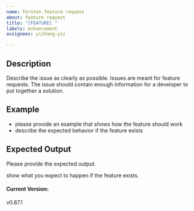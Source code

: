```yaml
---
name: Torsten feature request
about: feature request
title: "[FEATURE] "
labels: enhancement
assignees: yizhang-yiz

---
```


## Description
Describe the issue as clearly as possible. Issues are meant for feature requests. The issue should contain enough information for a developer to put together a solution.

## Example

- please provide an example that shows how the feature should work
- describe the expected behavior if the feature exists


## Expected Output
Please provide the expected output.

show what you expect to happen if the feature exists.


#### Current Version:
v0.87.1
